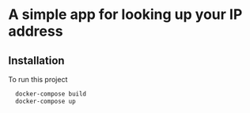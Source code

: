 
# A simple app for looking up your IP address


## Installation

To run this project

```bash
  docker-compose build
  docker-compose up
```

